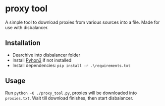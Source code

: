 # proxy tool
A simple tool to download proxies from various sources into a file. Made for use with disbalancer.

## Installation
 - Dearchive into disbalancer folder
 - Install [Pyhon3](https://www.python.org/downloads/) if not installed
 - Install dependencies: `pip install -r .\requirements.txt`

## Usage
Run `python -O ./proxy_tool.py`, proxies will be downloaded into `proxies.txt`.
Wait till download finishes, then start disbalancer.